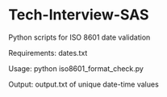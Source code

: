 # Tech-Interview-SAS
Python scripts for ISO 8601 date validation

Requirements:
dates.txt

Usage:
python iso8601_format_check.py

Output:
output.txt of unique date-time values
